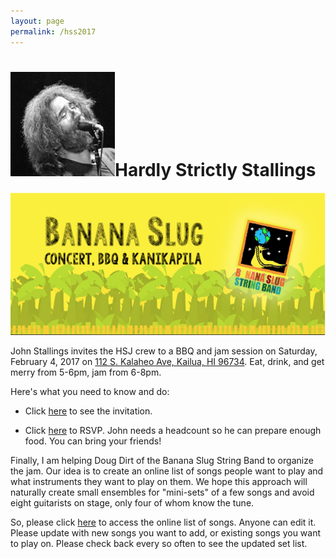 ```yaml
---
layout: page
permalink: /hss2017
---
```


<h1><img class="ui avatar image" src="/images/jerryavatar.jpg">Hardly Strictly Stallings</h1>

<img class="ui centered fluid image" src="/images/hss2017.png">

John Stallings invites the HSJ crew to a BBQ and jam session on Saturday, February 4, 2017 on [112 S. Kalaheo Ave, Kailua, HI 96734](http://maps.google.com/?q=112%20S.%20Kalaheo%20Ave,%20Kailua,%20HI%2096734). Eat, drink, and get merry from 5-6pm, jam from 6-8pm. 

Here's what you need to know and do:

* Click [here](https://goo.gl/qjs29A) to see the invitation.

* Click [here](https://goo.gl/3CxNlT) to RSVP. John needs a headcount so he can prepare enough food. You can bring your friends!

Finally, I am helping Doug Dirt of the Banana Slug String Band to organize the jam.  Our idea is to create an online list of songs people want to play and what instruments they want to play on them.  We hope this approach will naturally create small ensembles for "mini-sets" of a few songs and avoid eight guitarists on stage, only four of whom know the tune.
  
So, please click [here](https://goo.gl/88Q5rU) to access the online list of songs. Anyone can edit it. Please update with new songs you want to add, or existing songs you want to play on.  Please check back every so often to see the updated set list.




